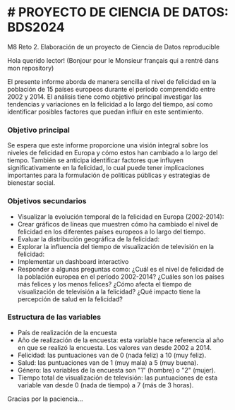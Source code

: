 # # **PROYECTO DE CIENCIA DE DATOS: BDS2024**

M8 Reto 2. Elaboración de un proyecto de Ciencia de Datos reproducible

Hola querido lector! (Bonjour pour le Monsieur français qui a rentré dans mon repository)

El presente informe aborda de manera sencilla el nivel de felicidad en la población de 15 países europeos durante el período comprendido entre 2002 y 2014. El análisis tiene como objetivo principal investigar las tendencias y variaciones en la felicidad a lo largo del tiempo, así como identificar posibles factores que puedan influir en este sentimiento.

### **Objetivo principal**

Se espera que este informe proporcione una visión integral sobre los niveles de felicidad en Europa y cómo estos han cambiado a lo largo del tiempo. También se anticipa identificar factores que influyen significativamente en la felicidad, lo cual puede tener implicaciones importantes para la formulación de políticas públicas y estrategias de bienestar social.

### **Objetivos secundarios**

* Visualizar la evolución temporal de la felicidad en Europa (2002-2014):
* Crear gráficos de líneas que muestren cómo ha cambiado el nivel de felicidad en los diferentes países europeos a lo largo del tiempo.
* Evaluar la distribución geográfica de la felicidad:
* Explorar la influencia del tiempo de visualización de televisión en la felicidad:
* Implementar un dashboard interactivo
* Responder a algunas preguntas como:
  ¿Cuál es el nivel de felicidad de la población europea en el período 2002-2014?
  ¿Cuáles son los países más felices y los menos felices?
  ¿Cómo afecta el tiempo de visualización de televisión a la felicidad?
  ¿Qué impacto tiene la percepción de salud en la felicidad?

### **Estructura de las variables**

* País de realización de la encuesta
* Año de realización de la encuesta: esta variable hace referencia al año en que se realizó la encuesta. Los valores van desde 2002 a 2014.
* Felicidad: las puntuaciones van de 0 (nada feliz) a 10 (muy feliz).
* Salud: las puntuaciones van de 1 (muy mala) a 5 (muy buena).
* Género: las variables de la encuesta son "1" (hombre) o "2" (mujer).
* Tiempo total de visualización de televisión: las puntuaciones de esta variable van desde 0 (nada de tiempo) a 7 (más de 3 horas).

Gracias por la paciencia...
